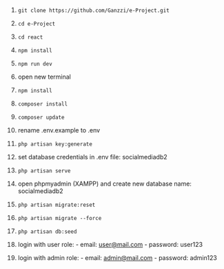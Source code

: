 1.  `git clone https://github.com/Ganzzi/e-Project.git `
2.  `cd e-Project`
3.  `cd react `
4.  `npm install `
5.  `npm run dev `
6.  open new terminal
7.  `npm install `
8.  `composer install `
9.  `composer update `
10. rename .env.example to .env
11. `php artisan key:generate `
12. set database credentials in .env file: socialmediadb2
13. `php artisan serve `
14. open phpmyadmin (XAMPP) and create new database name: socialmediadb2

15. `php artisan migrate:reset `
16. `php artisan migrate --force `
17. `php artisan db:seed`
18. login with user role: - email: user@mail.com - password: user123
19. login with admin role: - email: admin@mail.com - password: admin123
